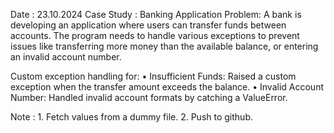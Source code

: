 Date : 23.10.2024
Case Study : Banking Application
Problem:
A bank is developing an application where users can transfer funds between accounts. The program needs to handle various exceptions to prevent issues like transferring more money than the available balance, or entering an invalid account number.

Custom exception handling for:
	•	Insufficient Funds: Raised a custom exception when the transfer amount exceeds the balance.
	•	Invalid Account Number: Handled invalid account formats by catching a ValueError.

Note : 1. Fetch values from a dummy file.
            2. Push to github.
